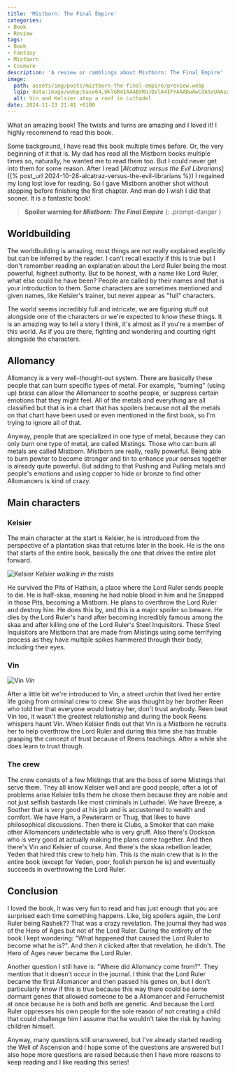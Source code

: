 ```yaml
---
title: 'Mistborn: The Final Empire'
categories:
- Book
- Review
tags:
- Book
- Fantasy
- Mistborn
- Cosmere
description: 'A review or ramblings about Mistborn: The Final Empire'
image:
  path: assets/img/posts/mistborn-the-final-empire/preview.webp
  lqip: data:image/webp;base64,UklGRmIAAABXRUJQVlA4IFYAAADwAwCdASoUAAsAPzmGuVOvKSWisAgB4CcJagCdMoADT34jMxtx2ZKAAP7NTJE2CUN9DftCCFH6AZXWkHTh92P55gpbfAjs/jKN0aLbJvrs1twxvC4AAA==
  alt: Vin and Kelsier atop a roof in Luthadel
date: 2024-11-23 21:41 +0100
---
```

What an amazing book! The twists and turns are amazing and I loved it! I highly recommend to read this book.

Some background, I have read this book multiple times before. Or, the very beginning of it that is. My dad has read all the Mistborn books multiple times so, naturally, he wanted me to read them too. But I could never get into them for some reason. After I read [*Alcatraz versus the Evil Librarians*]({% post_url 2024-10-28-alcatraz-versus-the-evil-librarians %}) I regained my long lost love for reading. So I gave Mistborn another shot without stopping before finishing the first chapter. And man do I wish I did that sooner. It is a fantastic book!

> **Spoiler warning for *Mistborn: The Final Empire***
{: .prompt-danger }

## Worldbuilding

The worldbuilding is amazing, most things are not really explained explicitly but can be inferred by the reader. I can't recall exactly if this is true but I don't remember reading an explanation about the Lord Ruler being the most powerful, highest authority. But to be honest, with a name like Lord Ruler, what else could he have been? People are called by their names and that is your introduction to them. Some characters are sometimes mentioned and given names, like Kelsier's trainer, but never appear as "full" characters.

The world seems incredibly full and intricate, we are figuring stuff out alongside one of the characters or we're expected to know these things. It is an amazing way to tell a story I think, it's almost as if you're a member of this world. As if you are there, fighting and wondering and courting right alongside the characters.

## Allomancy

Allomancy is a very well-thought-out system. There are basically these people that can burn specific types of metal. For example, "burning" (using up) brass can allow the Allomancer to soothe people, or suppress certain emotions that they might feel. All of the metals and everything are all classified but that is in a chart that has spoilers because not all the metals on that chart have been used or even mentioned in the first book, so I'm trying to ignore all of that.

Anyway, people that are specialized in one type of metal, because they can only burn one type of metal, are called Mistings. Those who can burn all metals are called Mistborn. Mistborn are really, really powerful. Being able to burn pewter to become stronger and tin to enhance your senses together is already quite powerful. But adding to that Pushing and Pulling metals and people's emotions and using copper to hide or bronze to find other Allomancers is kind of crazy.

## Main characters

### Kelsier

The main character at the start is Kelsier, he is introduced from the perspective of a plantation skaa that returns later in the book. He is the one that starts of the entire book, basically the one that drives the entire plot forward.

![Kelsier](/assets/img/posts/mistborn-the-final-empire/kelsier.jpg)
_Kelsier walking in the mists_

He survived the Pits of Hathsin, a place where the Lord Ruler sends people to die. He is half-skaa, meaning he had noble blood in him and he Snapped in those Pits, becoming a Mistborn. He plans to overthrow the Lord Ruler and destroy him. He does this by, and this is a major spoiler so beware. He dies by the Lord Ruler's hand after becoming incredibly famous among the skaa and after killing one of the Lord Ruler's Steel Inquisitors. These Steel Inquisitors are Mistborn that are made from Mistings using some terrifying process as they have multiple spikes hammered through their body, including their eyes.

### Vin

![Vin](/assets/img/posts/mistborn-the-final-empire/vin.jpg)
_Vin_

After a little bit we're introduced to Vin, a street urchin that lived her entire life going from criminal crew to crew. She was thought by her brother Reen who told her that everyone would betray her, don't trust anybody. Reen beat Vin too, it wasn't the greatest relationship and during the book Reens whispers haunt Vin. When Kelsier finds out that Vin is a Mistborn he recruits her to help overthrow the Lord Ruler and during this time she has trouble grasping the concept of trust because of Reens teachings. After a while she does learn to trust though.

### The crew

The crew consists of a few Mistings that are the boss of some Mistings that serve them. They all know Kelsier well and are good people, after a lot of problems arise Kelsier tells them he chose them because they are noble and not just selfish bastards like most criminals in Luthadel. We have Breeze, a Soother that is very good at his job and is accustomed to wealth and comfort. We have Ham, a Pewterarm or Thug, that likes to have philosophical discussions. Then there is Clubs, a Smoker that can make other Allomancers undetectable who is very gruff. Also there's Dockson who is very good at actually making the plans come together. And then there's Vin and Kelsier of course. And there's the skaa rebellion leader, Yeden that hired this crew to help him. This is the main crew that is in the entire book (except for Yeden, poor, foolish person he is) and eventually succeeds in overthrowing the Lord Ruler.

## Conclusion

I loved the book, it was very fun to read and has just enough that you are surprised each time something happens. Like, big spoilers again, the Lord Ruler being Rashek?? That was a crazy revelation. The journal they had was of the Hero of Ages but not of the Lord Ruler. During the entirety of the book I kept wondering: "What happened that caused the Lord Ruler to become what he is?". And then it clicked after that revelation, he didn't. The Hero of Ages never became the Lord Ruler.

Another question I still have is: "Where did Allomancy come from?". They mention that it doesn't occur in the journal. I think that the Lord Ruler became the first Allomancer and then passed his genes on, but I don't particularly know if this is true because this way there could be some dormant genes that allowed someone to be a Allomancer and Ferruchemist at once because he is both and both are genetic. And because the Lord Ruler oppresses his own people for the sole reason of not creating a child that could challenge him I assume that he wouldn't take the risk by having children himself.

Anyway, many questions still unanswered, but I've already started reading the Well of Ascension and I hope some of the questions are answered but I also hope more questions are raised because then I have more reasons to keep reading and I like reading this series!

